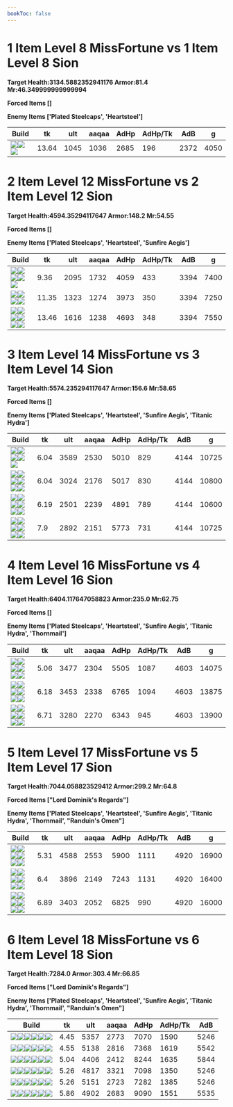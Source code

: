 ```yaml
---
bookToc: false
---
```


# 1 Item Level 8 MissFortune vs 1 Item Level 8 Sion

**Target Health:3134.5882352941176 Armor:81.4 Mr:46.349999999999994**


**Forced Items []**


**Enemy Items ['Plated Steelcaps', 'Heartsteel']**




Build | tk | ult | aaqaa | AdHp | AdHp/Tk | AdB | g
-|-|-|-|-|-|-|-
![](/item/3153.png)![](/item/1001.png)![](/item/1055.png)|13.64|1045|1036|2685|196|2372|4050




























































# 2 Item Level 12 MissFortune vs 2 Item Level 12 Sion

**Target Health:4594.35294117647 Armor:148.2 Mr:54.55**


**Forced Items []**


**Enemy Items ['Plated Steelcaps', 'Heartsteel', 'Sunfire Aegis']**




Build | tk | ult | aaqaa | AdHp | AdHp/Tk | AdB | g
-|-|-|-|-|-|-|-
![](/item/3153.png)![](/item/3036.png)![](/item/1001.png)![](/item/1055.png)![](/item/1036.png)|9.36|2095|1732|4059|433|3394|7400
![](/item/3153.png)![](/item/3091.png)![](/item/1001.png)![](/item/1055.png)|11.35|1323|1274|3973|350|3394|7250
![](/item/3153.png)![](/item/3156.png)![](/item/1001.png)![](/item/1055.png)![](/item/1036.png)![](/item/1036.png)|13.46|1616|1238|4693|348|3394|7550




























































# 3 Item Level 14 MissFortune vs 3 Item Level 14 Sion

**Target Health:5574.235294117647 Armor:156.6 Mr:58.65**


**Forced Items []**


**Enemy Items ['Plated Steelcaps', 'Heartsteel', 'Sunfire Aegis', 'Titanic Hydra']**




Build | tk | ult | aaqaa | AdHp | AdHp/Tk | AdB | g
-|-|-|-|-|-|-|-
![](/item/3153.png)![](/item/3036.png)![](/item/3142.png)![](/item/1055.png)![](/item/1037.png)|6.04|3589|2530|5010|829|4144|10725
![](/item/3153.png)![](/item/3036.png)![](/item/6675.png)![](/item/1001.png)![](/item/1055.png)![](/item/1036.png)|6.04|3024|2176|5017|830|4144|10800
![](/item/3153.png)![](/item/3036.png)![](/item/3091.png)![](/item/1001.png)![](/item/1055.png)![](/item/1036.png)|6.19|2501|2239|4891|789|4144|10600
![](/item/3153.png)![](/item/3036.png)![](/item/3156.png)![](/item/1001.png)![](/item/1055.png)![](/item/1037.png)|7.9|2892|2151|5773|731|4144|10725




























































# 4 Item Level 16 MissFortune vs 4 Item Level 16 Sion

**Target Health:6404.117647058823 Armor:235.0 Mr:62.75**


**Forced Items []**


**Enemy Items ['Plated Steelcaps', 'Heartsteel', 'Sunfire Aegis', 'Titanic Hydra', 'Thornmail']**




Build | tk | ult | aaqaa | AdHp | AdHp/Tk | AdB | g
-|-|-|-|-|-|-|-
![](/item/3153.png)![](/item/3036.png)![](/item/6675.png)![](/item/3091.png)![](/item/1001.png)![](/item/1037.png)|5.06|3477|2304|5505|1087|4603|14075
![](/item/3153.png)![](/item/3036.png)![](/item/3091.png)![](/item/3072.png)![](/item/1001.png)![](/item/1037.png)|6.18|3453|2338|6765|1094|4603|13875
![](/item/3153.png)![](/item/3036.png)![](/item/3091.png)![](/item/3156.png)![](/item/1001.png)![](/item/1038.png)|6.71|3280|2270|6343|945|4603|13900




























































# 5 Item Level 17 MissFortune vs 5 Item Level 17 Sion

**Target Health:7044.058823529412 Armor:299.2 Mr:64.8**


**Forced Items ["Lord Dominik's Regards"]**


**Enemy Items ['Plated Steelcaps', 'Heartsteel', 'Sunfire Aegis', 'Titanic Hydra', 'Thornmail', "Randuin's Omen"]**




Build | tk | ult | aaqaa | AdHp | AdHp/Tk | AdB | g
-|-|-|-|-|-|-|-
![](/item/3153.png)![](/item/3036.png)![](/item/3142.png)![](/item/3091.png)![](/item/6676.png)![](/item/1038.png)|5.31|4588|2553|5900|1111|4920|16900
![](/item/3153.png)![](/item/3036.png)![](/item/6675.png)![](/item/3091.png)![](/item/3072.png)![](/item/1001.png)|6.4|3896|2149|7243|1131|4920|16400
![](/item/3153.png)![](/item/3036.png)![](/item/6675.png)![](/item/3091.png)![](/item/3156.png)![](/item/1001.png)|6.89|3403|2052|6825|990|4920|16000




























































# 6 Item Level 18 MissFortune vs 6 Item Level 18 Sion

**Target Health:7284.0 Armor:303.4 Mr:66.85**


**Forced Items ["Lord Dominik's Regards"]**


**Enemy Items ['Plated Steelcaps', 'Heartsteel', 'Sunfire Aegis', 'Titanic Hydra', 'Thornmail', "Randuin's Omen"]**




Build | tk | ult | aaqaa | AdHp | AdHp/Tk | AdB
-|-|-|-|-|-|-
![](/item/3153.png)![](/item/3036.png)![](/item/3142.png)![](/item/3091.png)![](/item/6676.png)![](/item/3074.png)|4.45|5357|2773|7070|1590|5246
![](/item/3153.png)![](/item/3036.png)![](/item/3091.png)![](/item/3074.png)![](/item/6676.png)![](/item/6692.png)|4.55|5138|2816|7368|1619|5542
![](/item/3153.png)![](/item/3036.png)![](/item/3091.png)![](/item/3072.png)![](/item/6676.png)![](/item/3078.png)|5.04|4406|2412|8244|1635|5844
![](/item/3153.png)![](/item/3036.png)![](/item/3091.png)![](/item/3156.png)![](/item/6695.png)![](/item/3142.png)|5.26|4817|3321|7098|1350|5246
![](/item/3153.png)![](/item/3036.png)![](/item/3142.png)![](/item/3091.png)![](/item/6676.png)![](/item/3156.png)|5.26|5151|2723|7282|1385|5246
![](/item/3153.png)![](/item/3036.png)![](/item/3091.png)![](/item/3072.png)![](/item/3156.png)![](/item/6692.png)|5.86|4902|2683|9090|1551|5535





























































